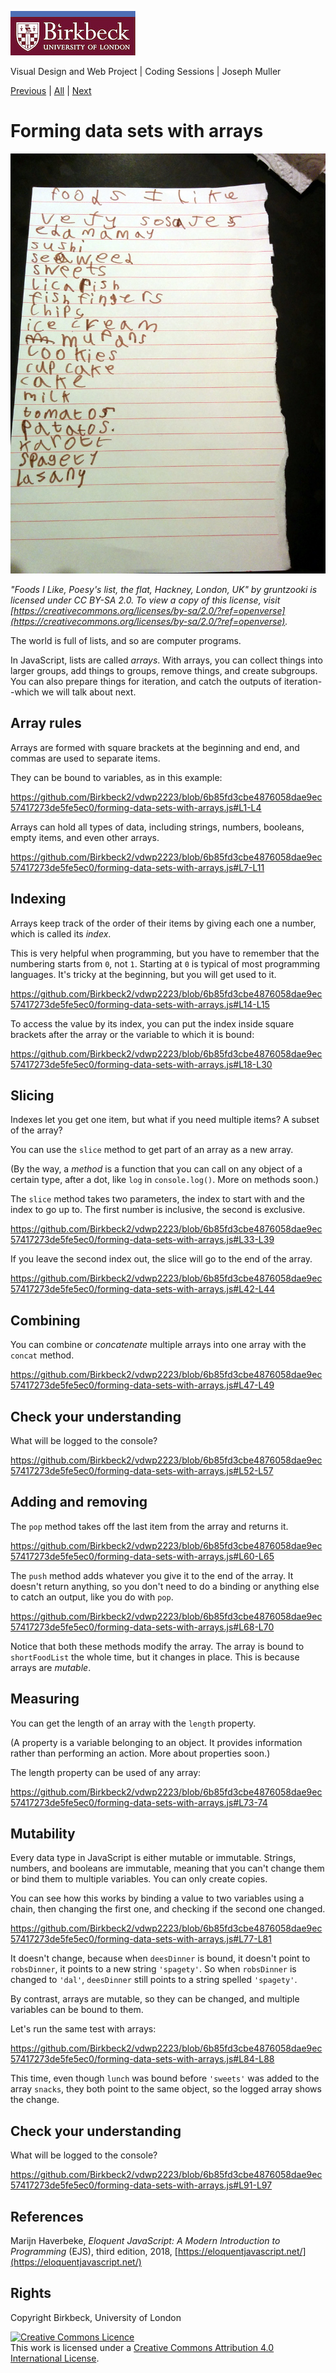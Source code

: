 ![Birkbeck, University of London](images/birkbeck-logo.jpg)

Visual Design and Web Project | Coding Sessions | Joseph Muller

[Previous](writing-functions-to-make-programs-modular.md) | [All](README.md) | [Next](working-with-strings.md)
# Forming data sets with arrays

![Foods I Like, Poesy's List, the flat, Hackney, London, UK](images/foods-i-like-poesys-list.jpg)

*"Foods I Like, Poesy's list, the flat, Hackney, London, UK" by gruntzooki is licensed under CC BY-SA 2.0. To view a copy of this license, visit [https://creativecommons.org/licenses/by-sa/2.0/?ref=openverse](https://creativecommons.org/licenses/by-sa/2.0/?ref=openverse).*

The world is full of lists, and so are computer programs.

In JavaScript, lists are called *arrays*. With arrays, you can collect things into larger groups, add things to groups, remove things, and create subgroups. You can also prepare things for iteration, and catch the outputs of iteration--which we will talk about next.

## Array rules

Arrays are formed with square brackets at the beginning and end, and commas are used to separate items.

They can be bound to variables, as in this example:

https://github.com/Birkbeck2/vdwp2223/blob/6b85fd3cbe4876058dae9ec57417273de5fe5ec0/forming-data-sets-with-arrays.js#L1-L4

Arrays can hold all types of data, including strings, numbers, booleans, empty items, and even other arrays.

https://github.com/Birkbeck2/vdwp2223/blob/6b85fd3cbe4876058dae9ec57417273de5fe5ec0/forming-data-sets-with-arrays.js#L7-L11

## Indexing

Arrays keep track of the order of their items by giving each one a number, which is called its *index*.

This is very helpful when programming, but you have to remember that the numbering starts from `0`, not `1`. Starting at `0` is typical of most programming languages. It's tricky at the beginning, but you will get used to it.

https://github.com/Birkbeck2/vdwp2223/blob/6b85fd3cbe4876058dae9ec57417273de5fe5ec0/forming-data-sets-with-arrays.js#L14-L15

To access the value by its index, you can put the index inside square brackets after the array or the variable to which it is bound:

https://github.com/Birkbeck2/vdwp2223/blob/6b85fd3cbe4876058dae9ec57417273de5fe5ec0/forming-data-sets-with-arrays.js#L18-L30

## Slicing

Indexes let you get one item, but what if you need multiple items? A subset of the array?

You can use the `slice` method to get part of an array as a new array.

(By the way, a *method* is a function that you can call on any object of a certain type, after a dot, like `log` in `console.log()`. More on methods soon.)

The `slice` method takes two parameters, the index to start with and the index to go up to. The first number is inclusive, the second is exclusive.

https://github.com/Birkbeck2/vdwp2223/blob/6b85fd3cbe4876058dae9ec57417273de5fe5ec0/forming-data-sets-with-arrays.js#L33-L39

If you leave the second index out, the slice will go to the end of the array.

https://github.com/Birkbeck2/vdwp2223/blob/6b85fd3cbe4876058dae9ec57417273de5fe5ec0/forming-data-sets-with-arrays.js#L42-L44

## Combining

You can combine or *concatenate* multiple arrays into one array with the `concat` method.

https://github.com/Birkbeck2/vdwp2223/blob/6b85fd3cbe4876058dae9ec57417273de5fe5ec0/forming-data-sets-with-arrays.js#L47-L49

## Check your understanding

What will be logged to the console?

https://github.com/Birkbeck2/vdwp2223/blob/6b85fd3cbe4876058dae9ec57417273de5fe5ec0/forming-data-sets-with-arrays.js#L52-L57

## Adding and removing

The `pop` method takes off the last item from the array and returns it.

https://github.com/Birkbeck2/vdwp2223/blob/6b85fd3cbe4876058dae9ec57417273de5fe5ec0/forming-data-sets-with-arrays.js#L60-L65

The `push` method adds whatever you give it to the end of the array. It doesn't return anything, so you don't need to do a binding or anything else to catch an output, like you do with `pop`.

https://github.com/Birkbeck2/vdwp2223/blob/6b85fd3cbe4876058dae9ec57417273de5fe5ec0/forming-data-sets-with-arrays.js#L68-L70

Notice that both these methods modify the array. The array is bound to `shortFoodList` the whole time, but it changes in place. This is because arrays are *mutable*.

## Measuring

You can get the length of an array with the `length` property. 

(A property is a variable belonging to an object. It provides information rather than performing an action. More about properties soon.)

The length property can be used of any array:

https://github.com/Birkbeck2/vdwp2223/blob/6b85fd3cbe4876058dae9ec57417273de5fe5ec0/forming-data-sets-with-arrays.js#L73-74

## Mutability

Every data type in JavaScript is either mutable or immutable. Strings, numbers, and booleans are immutable, meaning that you can't change them or bind them to multiple variables. You can only create copies.

You can see how this works by binding a value to two variables using a chain, then changing the first one, and checking if the second one changed.

https://github.com/Birkbeck2/vdwp2223/blob/6b85fd3cbe4876058dae9ec57417273de5fe5ec0/forming-data-sets-with-arrays.js#L77-L81

It doesn't change, because when `deesDinner` is bound, it doesn't point to `robsDinner`, it points to a new string `'spagety'`. So when `robsDinner` is changed to `'dal'`, `deesDinner` still points to a string spelled `'spagety'`.

By contrast, arrays are mutable, so they can be changed, and multiple variables can be bound to them.

Let's run the same test with arrays:

https://github.com/Birkbeck2/vdwp2223/blob/6b85fd3cbe4876058dae9ec57417273de5fe5ec0/forming-data-sets-with-arrays.js#L84-L88

This time, even though `lunch` was bound before `'sweets'` was added to the array `snacks`, they both point to the same object, so the logged array shows the change.

## Check your understanding

What will be logged to the console?

https://github.com/Birkbeck2/vdwp2223/blob/6b85fd3cbe4876058dae9ec57417273de5fe5ec0/forming-data-sets-with-arrays.js#L91-L97

## References
Marijn Haverbeke, *Eloquent JavaScript: A Modern Introduction to Programming* (EJS), third edition, 2018, [https://eloquentjavascript.net/](https://eloquentjavascript.net/)

## Rights
Copyright Birkbeck, University of London

<a rel="license" href="http://creativecommons.org/licenses/by/4.0/"><img alt="Creative Commons Licence" src="https://i.creativecommons.org/l/by/4.0/88x31.png" /></a><br />This work is licensed under a <a rel="license" href="http://creativecommons.org/licenses/by/4.0/">Creative Commons Attribution 4.0 International License</a>.
